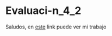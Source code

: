 # Evaluaci-n_4_2
Saludos, en [este](https://225225225225.github.io/Evaluacion_4_2/) link puede ver mi trabajo

